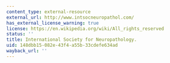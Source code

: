 ```yaml
---
content_type: external-resource
external_url: http://www.intsocneuropathol.com/
has_external_license_warning: true
license: https://en.wikipedia.org/wiki/All_rights_reserved
status: ''
title: International Society for Neuropathology.
uid: 148dbb15-082e-43f4-a55b-33cdefe634ad
wayback_url: ''
---
```

